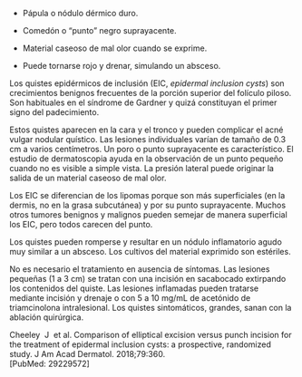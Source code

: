 -   Pápula o nódulo dérmico duro.
    
-   Comedón o “punto” negro suprayacente.
    
-   Material caseoso de mal olor cuando se exprime.
    
-   Puede tornarse rojo y drenar, simulando un absceso.
    

Los quistes epidérmicos de inclusión (EIC, _epidermal inclusion cysts_) son crecimientos benignos frecuentes de la porción superior del folículo piloso. Son habituales en el síndrome de Gardner y quizá constituyan el primer signo del padecimiento.

Estos quistes aparecen en la cara y el tronco y pueden complicar el acné vulgar nodular quístico. Las lesiones individuales varían de tamaño de 0.3 cm a varios centímetros. Un poro o punto suprayacente es característico. El estudio de dermatoscopia ayuda en la observación de un punto pequeño cuando no es visible a simple vista. La presión lateral puede originar la salida de un material caseoso de mal olor.

Los EIC se diferencian de los lipomas porque son más superficiales (en la dermis, no en la grasa subcutánea) y por su punto suprayacente. Muchos otros tumores benignos y malignos pueden semejar de manera superficial los EIC, pero todos carecen del punto.

Los quistes pueden romperse y resultar en un nódulo inflamatorio agudo muy similar a un absceso. Los cultivos del material exprimido son estériles.

No es necesario el tratamiento en ausencia de síntomas. Las lesiones pequeñas (1 a 3 cm) se tratan con una incisión en sacabocado extirpando los contenidos del quiste. Las lesiones inflamadas pueden tratarse mediante incisión y drenaje o con 5 a 10 mg/mL de acetónido de triamcinolona intralesional. Los quistes sintomáticos, grandes, sanan con la ablación quirúrgica.

Cheeley  J  et al. Comparison of elliptical excision versus punch incision for the treatment of epidermal inclusion cysts: a prospective, randomized study. J Am Acad Dermatol. 2018;79:360.  
[PubMed: 29229572]